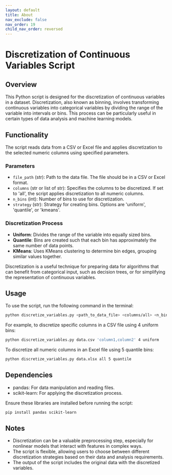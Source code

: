 ```yaml
---
layout: default
title: About
nav_exclude: false
nav_order: 19
child_nav_order: reversed
---
```


# Discretization of Continuous Variables Script

## Overview

This Python script is designed for the discretization of continuous variables in a dataset. Discretization, also known as binning, involves transforming continuous variables into categorical variables by dividing the range of the variable into intervals or bins. This process can be particularly useful in certain types of data analysis and machine learning models.

## Functionality

The script reads data from a CSV or Excel file and applies discretization to the selected numeric columns using specified parameters.

### Parameters

- `file_path` (str): Path to the data file. The file should be in a CSV or Excel format.
- `columns` (str or list of str): Specifies the columns to be discretized. If set to 'all', the script applies discretization to all numeric columns.
- `n_bins` (int): Number of bins to use for discretization.
- `strategy` (str): Strategy for creating bins. Options are 'uniform', 'quantile', or 'kmeans'.

### Discretization Process

- **Uniform**: Divides the range of the variable into equally sized bins.
- **Quantile**: Bins are created such that each bin has approximately the same number of data points.
- **KMeans**: Uses KMeans clustering to determine bin edges, grouping similar values together.

Discretization is a useful technique for preparing data for algorithms that can benefit from categorical input, such as decision trees, or for simplifying the representation of continuous variables.

## Usage

To use the script, run the following command in the terminal:

```bash
python discretize_variables.py <path_to_data_file> <columns/all> <n_bins> <strategy>
```

For example, to discretize specific columns in a CSV file using 4 uniform bins:

```bash
python discretize_variables.py data.csv 'column1,column2' 4 uniform
```

To discretize all numeric columns in an Excel file using 5 quantile bins:

```bash
python discretize_variables.py data.xlsx all 5 quantile
```

## Dependencies

- pandas: For data manipulation and reading files.
- scikit-learn: For applying the discretization process.

Ensure these libraries are installed before running the script:

```bash
pip install pandas scikit-learn
```

## Notes

- Discretization can be a valuable preprocessing step, especially for nonlinear models that interact with features in complex ways.
- The script is flexible, allowing users to choose between different discretization strategies based on their data and analysis requirements.
- The output of the script includes the original data with the discretized variables.
